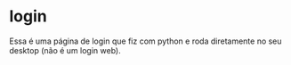 # login
Essa é uma página de login que fiz com python e roda diretamente no seu desktop (não é um login web).
